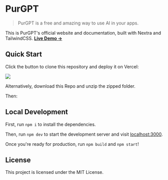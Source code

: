 # PurGPT

> PurGPT is a free and amazing way to use AI in your apps.

This is PurGPT's official website and documentation, built with Nextra and TailwindCSS. [**Live Demo →**](purgpt-redesign.nextra.app)

## Quick Start

Click the button to clone this repository and deploy it on Vercel:

[![](https://vercel.com/button)](https://vercel.com/new/clone?s=https://github.com/Sidd-underscore/purgpt-redesign&showOptionalTeamCreation=false)

Alternatively, download this Repo and unzip the zipped folder.

Then:

## Local Development

First, run `npm i` to install the dependencies.

Then, run `npm dev` to start the development server and visit [localhost:3000](localhost:300).

Once you're ready for production, run `npm build` and `npm start`!

## License

This project is licensed under the MIT License.
